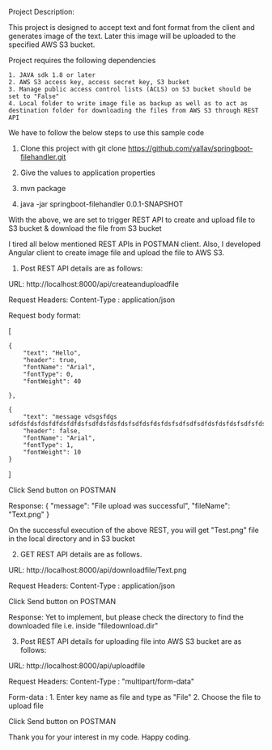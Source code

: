 Project Description:

This project is designed to accept text and font format from the client and generates image of the text. Later this image will be uploaded to the specified AWS S3 bucket.

Project requires the following dependencies
	
	1. JAVA sdk 1.8 or later
	2. AWS S3 access key, access secret key, S3 bucket
	3. Manage public access control lists (ACLS) on S3 bucket should be set to "False"
	4. Local folder to write image file as backup as well as to act as destination folder for downloading the files from AWS S3 through REST API
	
We have to follow the below steps to use this sample code 

1. Clone this project with git clone https://github.com/yallav/springboot-filehandler.git

2. Give the values to application properties

3. mvn package

4. java -jar springboot-filehandler 0.0.1-SNAPSHOT

With the above, we are set to trigger REST API to create and upload file to S3 bucket & download the file from S3 bucket

I tired all below mentioned REST APIs in POSTMAN client. Also, I developed Angular client to create image file and upload the file to AWS S3. 

1. Post REST API details are as follows:

URL: http://localhost:8000/api/createanduploadfile

Request Headers: Content-Type : application/json

Request body format: 

[
	
	{
		"text": "Hello",
		"header": true,
		"fontName": "Arial",
		"fontType": 0,
		"fontWeight": 40
		
	},
	
	{
		"text": "message vdsgsfdgs sdfdsfdsfdsfdfdsfdfdsfsdfdsfdsfdsfsdfdsfdsfdsfsdfsdfsdfdsfdsfdsfsdfsfdsfdsfsdfsdfsdf",
		"header": false,
		"fontName": "Arial",
		"fontType": 1,
		"fontWeight": 10
	}
]

Click Send button on POSTMAN

Response: {
    "message": "File upload was successful",
    "fileName": "Text.png"
}

On the successful execution of the above REST, you will get "Test.png" file in the local directory and in S3 bucket

2. GET REST API details are as follows.
	 
URL: http://localhost:8000/api/downloadfile/Text.png

Request Headers: Content-Type : application/json

Click Send button on POSTMAN

Response: Yet to implement, but please check the directory to find the downloaded file i.e. inside "filedownload.dir"

3. Post REST API details for uploading file into AWS S3 bucket are as follows:

URL: http://localhost:8000/api/uploadfile

Request Headers: Content-Type : "multipart/form-data"

Form-data : 
	1. Enter key name as file and type as "File"
	2. Choose the file to upload file

Click Send button on POSTMAN

Thank you for your interest in my code. Happy coding.